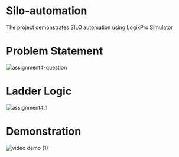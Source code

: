 # Silo-automation
The project demonstrates SILO automation using LogixPro Simulator 

# Problem Statement

![assignment4-question](https://github.com/user-attachments/assets/d2f019ec-0d29-4279-85b5-06ea13e2a147)

# Ladder Logic

![assignment4_1](https://github.com/user-attachments/assets/77cb85d2-13ed-46de-be58-f68823e8a820)


# Demonstration


![video demo (1)](https://github.com/user-attachments/assets/bb5d415e-b5f9-43a5-8145-c7ababf87c86)
